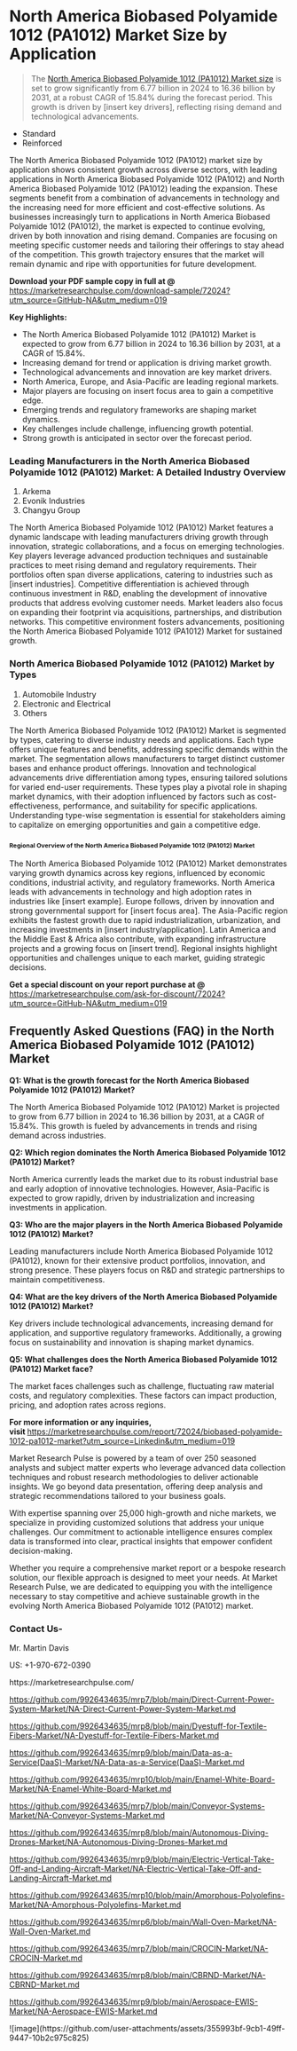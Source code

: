<h1>North America Biobased Polyamide 1012 (PA1012) Market&nbsp;Size by Application</h1><blockquote><p>The <a href="https://marketresearchpulse.com/download-sample/72024?utm_source=GitHub-NA&amp;utm_medium=019">North America Biobased Polyamide 1012 (PA1012) Market size</a> is set to grow significantly from 6.77 billion in 2024 to 16.36 billion by 2031, at a robust CAGR of 15.84% during the forecast period. This growth is driven by [insert key drivers], reflecting rising demand and technological advancements.</p></blockquote><ul><li>Standard<li> Reinforced</li></ul><p>The North America Biobased Polyamide 1012 (PA1012) market size by application shows consistent growth across diverse sectors, with leading applications in North America Biobased Polyamide 1012 (PA1012) and North America Biobased Polyamide 1012 (PA1012) leading the expansion. These segments benefit from a combination of advancements in technology and the increasing need for more efficient and cost-effective solutions. As businesses increasingly turn to applications in North America Biobased Polyamide 1012 (PA1012), the market is expected to continue evolving, driven by both innovation and rising demand. Companies are focusing on meeting specific customer needs and tailoring their offerings to stay ahead of the competition. This growth trajectory ensures that the market will remain dynamic and ripe with opportunities for future development.</p><p><strong>Download your PDF sample copy in full at @ </strong><a href="https://marketresearchpulse.com/download-sample/72024?utm_source=GitHub-NA&amp;utm_medium=019">https://marketresearchpulse.com/download-sample/72024?utm_source=GitHub-NA&amp;utm_medium=019</a></p><p><strong>Key Highlights: </strong></p><ul><li>The North America Biobased Polyamide 1012 (PA1012) Market is expected to grow from 6.77 billion in 2024 to 16.36 billion by 2031, at a CAGR of 15.84%.</li><li>Increasing demand for trend or application is driving market growth.</li><li>Technological advancements and innovation are key market drivers.</li><li>North America, Europe, and Asia-Pacific are leading regional markets.</li><li>Major players are focusing on insert focus area to gain a competitive edge.</li><li>Emerging trends and regulatory frameworks are shaping market dynamics.</li><li>Key challenges include challenge, influencing growth potential.</li><li>Strong growth is anticipated in sector over the forecast period.</li></ul><h3>Leading Manufacturers in the North America Biobased Polyamide 1012 (PA1012) Market: A Detailed Industry Overview</h3><ol><li>Arkema</li><li>Evonik Industries</li><li>Changyu Group</li></ol><div class="flex max-w-full flex-col flex-grow"><div class="min-h-8 text-message flex w-full flex-col items-end gap-2 whitespace-normal break-words [.text-message+&amp;]:mt-5" dir="auto" data-message-author-role="assistant" data-message-id="fd8432e4-4910-450d-b182-61b7bfb0a01f" data-message-model-slug="gpt-4o"><div class="flex w-full flex-col gap-1 empty:hidden first:pt-[3px]"><div class="markdown prose w-full break-words dark:prose-invert light"><p>The North America Biobased Polyamide 1012 (PA1012) Market features a dynamic landscape with leading manufacturers driving growth through innovation, strategic collaborations, and a focus on emerging technologies. Key players leverage advanced production techniques and sustainable practices to meet rising demand and regulatory requirements. Their portfolios often span diverse applications, catering to industries such as [insert industries]. Competitive differentiation is achieved through continuous investment in R&amp;D, enabling the development of innovative products that address evolving customer needs. Market leaders also focus on expanding their footprint via acquisitions, partnerships, and distribution networks. This competitive environment fosters advancements, positioning the North America Biobased Polyamide 1012 (PA1012) Market for sustained growth.</p></div></div></div></div><h3>North America Biobased Polyamide 1012 (PA1012) Market by Types</h3><ol><li>Automobile Industry<li> Electronic and Electrical<li> Others</li></ol><div class="flex max-w-full flex-col flex-grow"><div class="min-h-8 text-message flex w-full flex-col items-end gap-2 whitespace-normal break-words [.text-message+&amp;]:mt-5" dir="auto" data-message-author-role="assistant" data-message-id="084470be-0bb7-4664-bddf-5156b4f41249" data-message-model-slug="gpt-4o-mini"><div class="flex w-full flex-col gap-1 empty:hidden first:pt-[3px]"><div class="markdown prose w-full break-words dark:prose-invert light"><p>The North America Biobased Polyamide 1012 (PA1012) Market is segmented by types, catering to diverse industry needs and applications. Each type offers unique features and benefits, addressing specific demands within the market. The segmentation allows manufacturers to target distinct customer bases and enhance product offerings. Innovation and technological advancements drive differentiation among types, ensuring tailored solutions for varied end-user requirements. These types play a pivotal role in shaping market dynamics, with their adoption influenced by factors such as cost-effectiveness, performance, and suitability for specific applications. Understanding type-wise segmentation is essential for stakeholders aiming to capitalize on emerging opportunities and gain a competitive edge.</p></div></div></div></div><h3><span style="font-size: 11px;">Regional Overview of the North America Biobased Polyamide 1012 (PA1012) Market</span></h3><div class="flex max-w-full flex-col flex-grow"><div class="min-h-8 text-message flex w-full flex-col items-end gap-2 whitespace-normal break-words [.text-message+&amp;]:mt-5" dir="auto" data-message-author-role="assistant" data-message-id="e9038762-ce64-4e30-91c9-9bd413514231" data-message-model-slug="gpt-4o-mini"><div class="flex w-full flex-col gap-1 empty:hidden first:pt-[3px]"><div class="markdown prose w-full break-words dark:prose-invert light"><p>The North America Biobased Polyamide 1012 (PA1012) Market demonstrates varying growth dynamics across key regions, influenced by economic conditions, industrial activity, and regulatory frameworks. North America leads with advancements in technology and high adoption rates in industries like [insert example]. Europe follows, driven by innovation and strong governmental support for [insert focus area]. The Asia-Pacific region exhibits the fastest growth due to rapid industrialization, urbanization, and increasing investments in [insert industry/application]. Latin America and the Middle East &amp; Africa also contribute, with expanding infrastructure projects and a growing focus on [insert trend]. Regional insights highlight opportunities and challenges unique to each market, guiding strategic decisions.</p></div></div></div></div><p><strong>Get a special discount on your report purchase at @ </strong><a href="https://marketresearchpulse.com/ask-for-discount/72024?utm_source=GitHub-NA&amp;utm_medium=019">https://marketresearchpulse.com/ask-for-discount/72024?utm_source=GitHub-NA&amp;utm_medium=019</a></p><h2>Frequently Asked Questions (FAQ) in the North America Biobased Polyamide 1012 (PA1012) Market</h2><p><strong>Q1: What is the growth forecast for the North America Biobased Polyamide 1012 (PA1012) Market?</strong></p><p>The North America Biobased Polyamide 1012 (PA1012) Market is projected to grow from 6.77 billion in 2024 to 16.36 billion by 2031, at a CAGR of 15.84%. This growth is fueled by advancements in trends and rising demand across industries.</p><p><strong>Q2: Which region dominates the North America Biobased Polyamide 1012 (PA1012) Market?</strong></p><p>North America currently leads the market due to its robust industrial base and early adoption of innovative technologies. However, Asia-Pacific is expected to grow rapidly, driven by industrialization and increasing investments in application.</p><p><strong>Q3: Who are the major players in the North America Biobased Polyamide 1012 (PA1012) Market?</strong></p><p>Leading manufacturers include North America Biobased Polyamide 1012 (PA1012), known for their extensive product portfolios, innovation, and strong presence. These players focus on R&amp;D and strategic partnerships to maintain competitiveness.</p><p><strong>Q4: What are the key drivers of the North America Biobased Polyamide 1012 (PA1012) Market?</strong></p><p>Key drivers include technological advancements, increasing demand for application, and supportive regulatory frameworks. Additionally, a growing focus on sustainability and innovation is shaping market dynamics.</p><p><strong>Q5: What challenges does the North America Biobased Polyamide 1012 (PA1012) Market face?</strong></p><p>The market faces challenges such as challenge, fluctuating raw material costs, and regulatory complexities. These factors can impact production, pricing, and adoption rates across regions.</p><p><strong>For more information or any inquiries, visit&nbsp;</strong><a href="https://marketresearchpulse.com/report/72024/biobased-polyamide-1012-pa1012-market?utm_source=Linkedin&utm_medium=019">https://marketresearchpulse.com/report/72024/biobased-polyamide-1012-pa1012-market?utm_source=Linkedin&utm_medium=019</a></p><p>Market Research Pulse is powered by a team of over 250 seasoned analysts and subject matter experts who leverage advanced data collection techniques and robust research methodologies to deliver actionable insights. We go beyond data presentation, offering deep analysis and strategic recommendations tailored to your business goals.</p><p>With expertise spanning over 25,000 high-growth and niche markets, we specialize in providing customized solutions that address your unique challenges. Our commitment to actionable intelligence ensures complex data is transformed into clear, practical insights that empower confident decision-making.</p><p>Whether you require a comprehensive market report or a bespoke research solution, our flexible approach is designed to meet your needs. At Market Research Pulse, we are dedicated to equipping you with the intelligence necessary to stay competitive and achieve sustainable growth in the evolving North America Biobased Polyamide 1012 (PA1012) market.</p><h3><strong>Contact Us-</strong></h3><p>Mr. Martin Davis</p><p>US: +1-970-672-0390</p><p>https://marketresearchpulse.com/</p><p><a href="https://github.com/9926434635/mrp7/blob/main/Direct-Current-Power-System-Market/NA-Direct-Current-Power-System-Market.md">https://github.com/9926434635/mrp7/blob/main/Direct-Current-Power-System-Market/NA-Direct-Current-Power-System-Market.md</a></p><p><a href="https://github.com/9926434635/mrp8/blob/main/Dyestuff-for-Textile-Fibers-Market/NA-Dyestuff-for-Textile-Fibers-Market.md">https://github.com/9926434635/mrp8/blob/main/Dyestuff-for-Textile-Fibers-Market/NA-Dyestuff-for-Textile-Fibers-Market.md</a></p><p><a href="https://github.com/9926434635/mrp9/blob/main/Data-as-a-Service(DaaS)-Market/NA-Data-as-a-Service(DaaS)-Market.md">https://github.com/9926434635/mrp9/blob/main/Data-as-a-Service(DaaS)-Market/NA-Data-as-a-Service(DaaS)-Market.md</a></p><p><a href="https://github.com/9926434635/mrp10/blob/main/Enamel-White-Board-Market/NA-Enamel-White-Board-Market.md">https://github.com/9926434635/mrp10/blob/main/Enamel-White-Board-Market/NA-Enamel-White-Board-Market.md</a></p><p><a href="https://github.com/9926434635/mrp7/blob/main/Conveyor-Systems-Market/NA-Conveyor-Systems-Market.md">https://github.com/9926434635/mrp7/blob/main/Conveyor-Systems-Market/NA-Conveyor-Systems-Market.md</a></p><p><a href="https://github.com/9926434635/mrp8/blob/main/Autonomous-Diving-Drones-Market/NA-Autonomous-Diving-Drones-Market.md">https://github.com/9926434635/mrp8/blob/main/Autonomous-Diving-Drones-Market/NA-Autonomous-Diving-Drones-Market.md</a></p><p><a href="https://github.com/9926434635/mrp9/blob/main/Electric-Vertical-Take-Off-and-Landing-Aircraft-Market/NA-Electric-Vertical-Take-Off-and-Landing-Aircraft-Market.md">https://github.com/9926434635/mrp9/blob/main/Electric-Vertical-Take-Off-and-Landing-Aircraft-Market/NA-Electric-Vertical-Take-Off-and-Landing-Aircraft-Market.md</a></p><p><a href="https://github.com/9926434635/mrp10/blob/main/Amorphous-Polyolefins-Market/NA-Amorphous-Polyolefins-Market.md">https://github.com/9926434635/mrp10/blob/main/Amorphous-Polyolefins-Market/NA-Amorphous-Polyolefins-Market.md</a></p><p><a href="https://github.com/9926434635/mrp6/blob/main/Wall-Oven-Market/NA-Wall-Oven-Market.md">https://github.com/9926434635/mrp6/blob/main/Wall-Oven-Market/NA-Wall-Oven-Market.md</a></p><p><a href="https://github.com/9926434635/mrp7/blob/main/CROCIN-Market/NA-CROCIN-Market.md">https://github.com/9926434635/mrp7/blob/main/CROCIN-Market/NA-CROCIN-Market.md</a></p><p><a href="https://github.com/9926434635/mrp8/blob/main/CBRND-Market/NA-CBRND-Market.md">https://github.com/9926434635/mrp8/blob/main/CBRND-Market/NA-CBRND-Market.md</a></p><p><a href="https://github.com/9926434635/mrp9/blob/main/Aerospace-EWIS-Market/NA-Aerospace-EWIS-Market.md">https://github.com/9926434635/mrp9/blob/main/Aerospace-EWIS-Market/NA-Aerospace-EWIS-Market.md</a></p>
![image](https://github.com/user-attachments/assets/355993bf-9cb1-49ff-9447-10b2c975c825)
